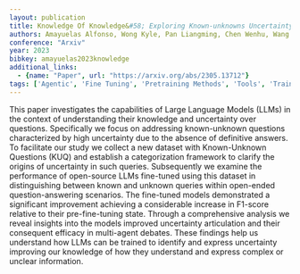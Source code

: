 ```yaml
---
layout: publication
title: Knowledge Of Knowledge&#58; Exploring Known-unknowns Uncertainty With Large Language Models
authors: Amayuelas Alfonso, Wong Kyle, Pan Liangming, Chen Wenhu, Wang William
conference: "Arxiv"
year: 2023
bibkey: amayuelas2023knowledge
additional_links:
  - {name: "Paper", url: "https://arxiv.org/abs/2305.13712"}
tags: ['Agentic', 'Fine Tuning', 'Pretraining Methods', 'Tools', 'Training Techniques']
---
```

This paper investigates the capabilities of Large Language Models (LLMs) in the context of understanding their knowledge and uncertainty over questions. Specifically we focus on addressing known-unknown questions characterized by high uncertainty due to the absence of definitive answers. To facilitate our study we collect a new dataset with Known-Unknown Questions (KUQ) and establish a categorization framework to clarify the origins of uncertainty in such queries. Subsequently we examine the performance of open-source LLMs fine-tuned using this dataset in distinguishing between known and unknown queries within open-ended question-answering scenarios. The fine-tuned models demonstrated a significant improvement achieving a considerable increase in F1-score relative to their pre-fine-tuning state. Through a comprehensive analysis we reveal insights into the models improved uncertainty articulation and their consequent efficacy in multi-agent debates. These findings help us understand how LLMs can be trained to identify and express uncertainty improving our knowledge of how they understand and express complex or unclear information.
